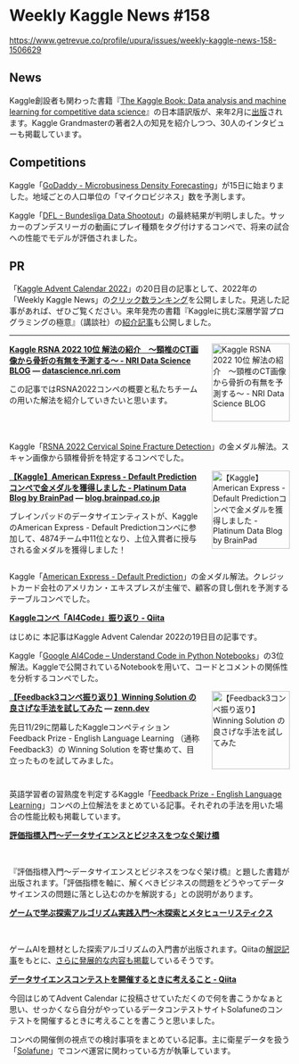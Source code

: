 # Weekly Kaggle News #158
https://www.getrevue.co/profile/upura/issues/weekly-kaggle-news-158-1506629
<h3><h2>News</h2><p>Kaggle創設者も関わった書籍『<a href="https://amzn.asia/d/7lP7Vrg" target="_blank">The Kaggle Book: Data analysis and machine learning for competitive data science</a>』の日本語訳版が、来年2月に<a href="https://amzn.asia/d/esOkW6f" target="_blank">出版</a>されます。Kaggle Grandmasterの著者2人の知見を紹介しつつ、30人のインタビューも掲載しています。</p><h2>Competitions</h2><p>Kaggle「<a href="https://www.kaggle.com/competitions/godaddy-microbusiness-density-forecasting/" target="_blank">GoDaddy - Microbusiness Density Forecasting</a>」が15日に始まりました。地域ごとの人口単位の「マイクロビジネス」数を予測します。</p><p>Kaggle「<a href="https://www.kaggle.com/competitions/dfl-bundesliga-data-shootout" target="_blank">DFL - Bundesliga Data Shootout</a>」の最終結果が判明しました。サッカーのブンデスリーガの動画にプレイ種類をタグ付けするコンペで、将来の試合への性能でモデルが評価されました。</p><h2>PR</h2><p>「<a href="https://qiita.com/advent-calendar/2022/kaggle" target="_blank">Kaggle Advent Calendar 2022</a>」の20日目の記事として、2022年の「Weekly Kaggle News」の<a href="https://upura.hatenablog.com/entry/weekly-kaggle-news-3rd" target="_blank">クリック数ランキング</a>を公開しました。見逃した記事があれば、ぜひご覧ください。来年発売の書籍『Kaggleに挑む深層学習プログラミングの極意』（講談社）の<a href="https://upura.hatenablog.com/entry/2022/12/19/123826" target="_blank">紹介記事</a>も公開しました。</p></h3>
<hr>
<p>
<img width="140" height="140" alt="Kaggle RSNA 2022 10位 解法の紹介　～頸椎のCT画像から骨折の有無を予測する～ - NRI Data Science BLOG" style="float: right; margin-left: 20px; margin-bottom: 20px;" src="https://s3.amazonaws.com/revue/items/images/019/640/501/thumb/20221208163334.png?1671249875" />
<strong style='display: block;'><a href="https://datascience.nri.com/entry/2022/12/09/163110?utm_campaign=Weekly%20Kaggle%20News&amp;utm_medium=email&amp;utm_source=Revue%20newsletter">Kaggle RSNA 2022 10位 解法の紹介　～頸椎のCT画像から骨折の有無を予測する～ - NRI Data Science BLOG</a> &mdash; <a href="https://datascience.nri.com/entry/2022/12/09/163110">datascience.nri.com</a></strong>
<p>この記事ではRSNA2022コンペの概要と私たちチームの用いた解法を紹介していきたいと思います。</p>
</p>
<div style='clear: both;'></div>
<p><p>Kaggle「<a href="https://www.kaggle.com/competitions/rsna-2022-cervical-spine-fracture-detection" target="_blank">RSNA 2022 Cervical Spine Fracture Detection</a>」の金メダル解法。スキャン画像から頸椎骨折を特定するコンペでした。</p></p>
<p>
<img width="140" height="140" alt="【Kaggle】American Express - Default Predictionコンペで金メダルを獲得しました - Platinum Data Blog by BrainPad" style="float: right; margin-left: 20px; margin-bottom: 20px;" src="https://s3.amazonaws.com/revue/items/images/019/690/369/thumb/20221220145457.png?1671764173" />
<strong style='display: block;'><a href="https://blog.brainpad.co.jp/entry/2022/12/22/154432?utm_campaign=Weekly%20Kaggle%20News&amp;utm_medium=email&amp;utm_source=Revue%20newsletter">【Kaggle】American Express - Default Predictionコンペで金メダルを獲得しました - Platinum Data Blog by BrainPad</a> &mdash; <a href="https://blog.brainpad.co.jp/entry/2022/12/22/154432">blog.brainpad.co.jp</a></strong>
<p>ブレインパッドのデータサイエンティストが、KaggleのAmerican Express - Default Predictionコンペに参加して、4874チーム中11位となり、上位入賞者に授与される金メダルを獲得しました！</p>
</p>
<div style='clear: both;'></div>
<p><p>Kaggle「<a href="https://www.kaggle.com/competitions/amex-default-prediction" target="_blank">American Express - Default Prediction</a>」の金メダル解法。クレジットカード会社のアメリカン・エキスプレスが主催で、顧客の貸し倒れを予測するテーブルコンペでした。</p></p>
<p>
<strong style='display: block;'><a href="https://qiita.com/yufuin/items/1bc0bb391ad65d8595d7?utm_campaign=Weekly%20Kaggle%20News&amp;utm_medium=email&amp;utm_source=Revue%20newsletter">Kaggleコンペ「AI4Code」振り返り - Qiita</a></strong>
<p>はじめに 本記事はKaggle Advent Calendar 2022の19日目の記事です。</p>
</p>
<p><p>Kaggle「<a href="https://www.kaggle.com/competitions/AI4Code" target="_blank">Google AI4Code – Understand Code in Python Notebooks</a>」の3位解法。Kaggleで公開されているNotebookを用いて、コードとコメントの関係性を分析するコンペでした。</p></p>
<p>
<img width="140" height="140" alt="【Feedback3コンペ振り返り】Winning Solution の良さげな手法を試してみた" style="float: right; margin-left: 20px; margin-bottom: 20px;" src="https://s3.amazonaws.com/revue/items/images/019/671/758/thumb/og-base_z4sxah.png?1671555903" />
<strong style='display: block;'><a href="https://zenn.dev/aidemy/articles/73886662eda995?utm_campaign=Weekly%20Kaggle%20News&amp;utm_medium=email&amp;utm_source=Revue%20newsletter">【Feedback3コンペ振り返り】Winning Solution の良さげな手法を試してみた</a> &mdash; <a href="https://zenn.dev/aidemy/articles/73886662eda995">zenn.dev</a></strong>
<p>先日11/29に閉幕したKaggleコンペティション Feedback Prize - English Language Learning （通称Feedback3）の Winning Solution を寄せ集めて、目立ったものを試してみました。</p>
</p>
<div style='clear: both;'></div>
<p><p>英語学習者の習熟度を判定するKaggle「<a href="https://www.kaggle.com/competitions/feedback-prize-english-language-learning" target="_blank">Feedback Prize - English Language Learning</a>」コンペの上位解法をまとめている記事。それぞれの手法を用いた場合の性能比較も掲載しています。</p></p>
<p>
<strong style='display: block;'><a href="https://www.amazon.co.jp/%E8%A9%95%E4%BE%A1%E6%8C%87%E6%A8%99%E5%85%A5%E9%96%80%E3%80%9C%E3%83%87%E3%83%BC%E3%82%BF%E3%82%B5%E3%82%A4%E3%82%A8%E3%83%B3%E3%82%B9%E3%81%A8%E3%83%93%E3%82%B8%E3%83%8D%E3%82%B9%E3%82%92%E3%81%A4%E3%81%AA%E3%81%90%E6%9E%B6%E3%81%91%E6%A9%8B-%E9%AB%98%E6%9F%B3-%E6%85%8E%E4%B8%80/dp/4297133148?utm_campaign=Weekly%20Kaggle%20News&amp;utm_medium=email&amp;utm_source=Revue%20newsletter">評価指標入門〜データサイエンスとビジネスをつなぐ架け橋</a></strong>
<p><br></p>
</p>
<p><p>『評価指標入門〜データサイエンスとビジネスをつなぐ架け橋』と題した書籍が出版されます。「評価指標を軸に、解くべきビジネスの問題をどうやってデータサイエンスの問題に落とし込むのかを解説する」との説明があります。</p></p>
<p>
<strong style='display: block;'><a href="https://www.amazon.co.jp/%E3%82%B2%E3%83%BC%E3%83%A0%E3%81%A7%E5%AD%A6%E3%81%B6%E6%8E%A2%E7%B4%A2%E3%82%A2%E3%83%AB%E3%82%B4%E3%83%AA%E3%82%BA%E3%83%A0%E5%AE%9F%E8%B7%B5%E5%85%A5%E9%96%80~%E6%9C%A8%E6%8E%A2%E7%B4%A2%E3%81%A8%E3%83%A1%E3%82%BF%E3%83%92%E3%83%A5%E3%83%BC%E3%83%AA%E3%82%B9%E3%83%86%E3%82%A3%E3%82%AF%E3%82%B9-%E9%9D%92%E6%9C%A8-%E6%A0%84%E5%A4%AA/dp/4297133601?utm_campaign=Weekly%20Kaggle%20News&amp;utm_medium=email&amp;utm_source=Revue%20newsletter">ゲームで学ぶ探索アルゴリズム実践入門～木探索とメタヒューリスティクス</a></strong>
<p><br></p>
</p>
<p><p>ゲームAIを題材とした探索アルゴリズムの入門書が出版されます。Qiitaの<a href="https://qiita.com/thun-c/items/058743a25c37c87b8aa4" target="_blank">解説記事</a>をもとに、<a href="https://twitter.com/thun_c/status/1605540751315591169?s=20&amp;t=nFW3HiT2mJesDJij1A3PZg" target="_blank">さらに発展的な内容も掲載</a>しているそうです。</p></p>
<p>
<strong style='display: block;'><a href="https://qiita.com/torumitsutake/items/c4998e455f76808a63a7?utm_campaign=Weekly%20Kaggle%20News&amp;utm_medium=email&amp;utm_source=Revue%20newsletter">データサイエンスコンテストを開催するときに考えること - Qiita</a></strong>
<p>今回はじめてAdvent Calendar に投稿させていただくので何を書こうかなぁと思い、せっかくなら自分がやっているデータコンテストサイトSolafuneのコンテストを開催するときに考えることを書こうと思いました。</p>
</p>
<p><p>コンペの開催側の視点での検討事項をまとめている記事。主に衛星データを扱う「<a href="https://solafune.com/ja" target="_blank">Solafune</a>」でコンペ運営に関わっている方が執筆しています。</p></p>
